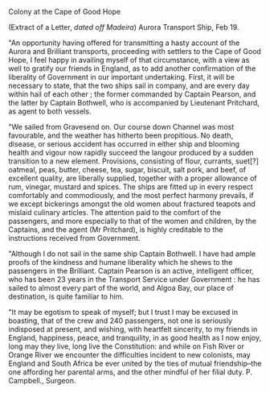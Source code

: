 Colony at the Cape of Good Hope(Extract of a Letter, *dated off Madeira*) Aurora Transport Ship, Feb 19."An opportunity having offered for transmitting a hasty account of the
                    Aurora and Brilliant transports, proceeding with settlers to the Cape of
                    Good Hope, I feel happy in availing myself of that circumstance, with
                    a view as well to gratify our friends in England, as to add another
                    confirmation of the liberality of Government in our important
                    undertaking. First, it will be necessary to state, that the two ships sail
                    in company, and are every day within hail of each other ; the
                    former commanded by Captain Pearson, and the latter by Captain
                    Bothwell, who is accompanied by Lieutenant Pritchard, as agent
                    to both vessels."We sailed from Gravesend on. Our course down Channel was most favourable,
                    and the weather has hitherto been propitious. No death, disease, or
                    serious accident has occurred in either ship and blooming health and vigour
                    now rapidly succeed the langour produced by a sudden transition to a new
                        element. Provisions, consisting of flour, currants, suet[?]
                    oatmeal, peas, butter, cheese, tea, sugar, biscuit, salt pork, and
                    beef, of excellent quality, are liberally supplied, together
                    with a proper allowance of rum, vinegar, mustard and spices. The
                    ships are fitted up in every respect comfortably and commodiously, and the
                    most perfect harmony prevails, if we except bickerings amongst the old
                    women about fractured teapots and mislaid culinary articles. The attention
                    paid to the comfort of the passengers, and more especially to that of
                    the women and children, by the Captains, and the agent (Mr Pritchard), is
                    highly creditable to the instructions received from
                    Government."Although I do not sail in the same ship Captain Bothwell. I have
                    had ample proofs of the kindness and humane liberality which he
                    shews to the passengers in the Brilliant. Captain Pearson is an
                    active, intelligent officer, who has been 23 years in the Transport Service under Government : he has sailed to almost every part of the world, and Algoa Bay, our place of
                    destination, is quite familiar to him."It may be egotism to speak of myself; but I trust I may be excused in
                    boasting, that of the crew and 240 passengers, not one is seriously
                    indisposed at present, and wishing, with heartfelt sincerity, to my friends
                    in England, happiness, peace, and tranquility, in as good health as I
                    now enjoy, long may they live, long live the Constitution: and while on
                    Fish River or Orange River we encounter the difficulties
                    incident to new colonists, may England and South Africa be ever
                    united by the ties of mutual friendship–the one affording her
                    parental arms, and the other mindful of her filial duty. P. Campbell., Surgeon.